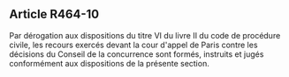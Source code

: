 Article R464-10
----
Par dérogation aux dispositions du titre VI du livre II du code de procédure
civile, les recours exercés devant la cour d'appel de Paris contre les décisions
du Conseil de la concurrence sont formés, instruits et jugés conformément aux
dispositions de la présente section.
